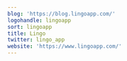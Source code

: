 ```yaml
---
blog: 'https://blog.lingoapp.com/'
logohandle: lingoapp
sort: lingoapp
title: Lingo
twitter: lingo_app
website: 'https://www.lingoapp.com/'
---
```

